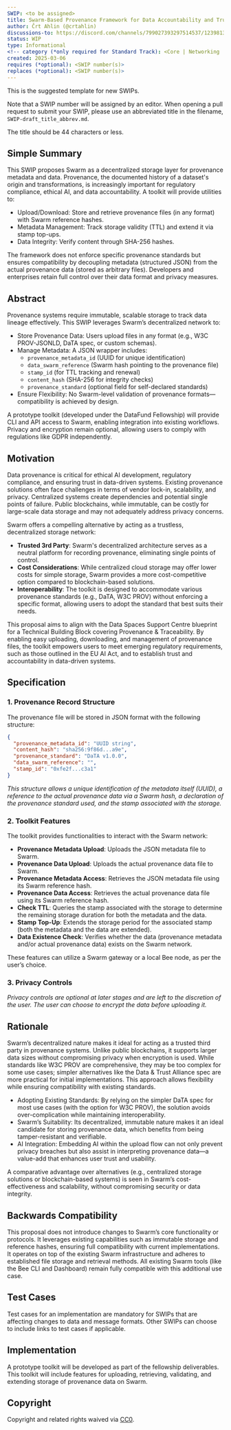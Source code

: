 ```yaml
---
SWIP: <to be assigned>
title: Swarm-Based Provenance Framework for Data Accountability and Trust
author: Črt Ahlin (@crtahlin)
discussions-to: https://discord.com/channels/799027393297514537/1239813439136993280
status: WIP
type: Informational
<!-- category (*only required for Standard Track): <Core | Networking | Interface | ERC> -->
created: 2025-03-06
requires (*optional): <SWIP number(s)>
replaces (*optional): <SWIP number(s)>
---
```


<!--You can leave these HTML comments in your merged SWIP and delete the visible duplicate text guides, they will not appear and may be helpful to refer to if you edit it again. This is the suggested template for new SWIPs. Note that a SWIP number will be assigned by an editor. When opening a pull request to submit your SWIP, please use an abbreviated title in the filename, `SWIP-draft_title_abbrev.md`. The title should be 44 characters or less.-->
This is the suggested template for new SWIPs.

Note that a SWIP number will be assigned by an editor. When opening a pull request to submit your SWIP, please use an abbreviated title in the filename, `SWIP-draft_title_abbrev.md`.

The title should be 44 characters or less.

## Simple Summary
<!--"If you can't explain it simply, you don't understand it well enough." Provide a simplified and layman-accessible explanation of the SWIP.-->

This SWIP proposes Swarm as a decentralized storage layer for provenance metadata and data. Provenance, the documented history of a dataset's origin and transformations, is increasingly important for regulatory compliance, ethical AI, and data accountability. A toolkit will provide utilities to:
- Upload/Download: Store and retrieve provenance files (in any format) with Swarm reference hashes.
- Metadata Management: Track storage validity (TTL) and extend it via stamp top-ups.
- Data Integrity: Verify content through SHA-256 hashes.

The framework does not enforce specific provenance standards but ensures compatibility by decoupling metadata (structured JSON) from the actual provenance data (stored as arbitrary files). Developers and enterprises retain full control over their data format and privacy measures.

## Abstract
<!--A short (~200 word) description of the technical issue being addressed.-->

Provenance systems require immutable, scalable storage to track data lineage effectively. This SWIP leverages Swarm’s decentralized network to:
- Store Provenance Data: Users upload files in any format (e.g., W3C PROV-JSONLD, DaTA spec, or custom schemas).
- Manage Metadata: A JSON wrapper includes:
  - `provenance_metadata_id` (UUID for unique identification)
  - `data_swarm_reference` (Swarm hash pointing to the provenance file)
  - `stamp_id` (for TTL tracking and renewal)
  - `content_hash` (SHA-256 for integrity checks)
  - `provenance_standard` (optional field for self-declared standards)
- Ensure Flexibility: No Swarm-level validation of provenance formats—compatibility is achieved by design.

A prototype toolkit (developed under the DataFund Fellowship) will provide CLI and API access to Swarm, enabling integration into existing workflows. Privacy and encryption remain optional, allowing users to comply with regulations like GDPR independently.



## Motivation
<!--The motivation is critical for SWIPs that want to change the Swarm protocol. It should clearly explain why the existing protocol specification is inadequate to address the problem that the SWIP solves. SWIP submissions without sufficient motivation may be rejected outright.-->
Data provenance is critical for ethical AI development, regulatory compliance, and ensuring trust in data-driven systems. Existing provenance solutions often face challenges in terms of vendor lock-in, scalability, and privacy. Centralized systems create dependencies and potential single points of failure. Public blockchains, while immutable, can be costly for large-scale data storage and may not adequately address privacy concerns.

Swarm offers a compelling alternative by acting as a trustless, decentralized storage network:

-   **Trusted 3rd Party**: Swarm's decentralized architecture serves as a neutral platform for recording provenance, eliminating single points of control.
-   **Cost Considerations**: While centralized cloud storage may offer lower costs for simple storage, Swarm provides a more cost-competitive option compared to blockchain-based solutions.
-   **Interoperability**: The toolkit is designed to accommodate various provenance standards (e.g., DaTA, W3C PROV) without enforcing a specific format, allowing users to adopt the standard that best suits their needs.

This proposal aims to align with the Data Spaces Support Centre blueprint for a Technical Building Block covering Provenance & Traceability. By enabling easy uploading, downloading, and management of provenance files, the toolkit empowers users to meet emerging regulatory requirements, such as those outlined in the EU AI Act, and to establish trust and accountability in data-driven systems.


## Specification
<!--The technical specification should describe the syntax and semantics of any new feature. The specification should be detailed enough to allow competing, interoperable implementations for the current Swarm platform and future client implementations.-->


### 1. Provenance Record Structure
The provenance file will be stored in JSON format with the following structure:

```json
{
  "provenance_metadata_id": "UUID string",
  "content_hash": "sha256:9f86d...a9e",
  "provenance_standard": "DaTA v1.0.0",
  "data_swarm_reference": "",
  "stamp_id": "0xfe2f...c3a1"
}
```

*This structure allows a unique identification of the metadata itself (UUID), a reference to the actual provenance data via a Swarm hash, a declaration of the provenance standard used, and the stamp associated with the storage.*

### 2. Toolkit Features
The toolkit provides functionalities to interact with the Swarm network:

- **Provenance Metadata Upload**: Uploads the JSON metadata file to Swarm.
- **Provenance Data Upload**: Uploads the actual provenance data file to Swarm.
- **Provenance Metadata Access**: Retrieves the JSON metadata file using its Swarm reference hash.
- **Provenance Data Access**: Retrieves the actual provenance data file using its Swarm reference hash.
- **Check TTL**: Queries the stamp associated with the storage to determine the remaining storage duration for both the metadata and the data.
- **Stamp Top-Up**: Extends the storage period for the associated stamp (both the metadata and the data are extended).
- **Data Existence Check**: Verifies whether the data (provenance metadata and/or actual provenance data) exists on the Swarm network.

These features can utilize a Swarm gateway or a local Bee node, as per the user’s choice.

### 3. Privacy Controls

*Privacy controls are optional at later stages and are left to the discretion of the user. The user can choose to encrypt the data before uploading it.*


## Rationale
<!--The rationale fleshes out the specification by describing what motivated the design and why particular design decisions were made. It should describe alternate designs that were considered and related work, e.g. how the feature is supported in other languages. The rationale may also provide evidence of consensus within the community, and should discuss important objections or concerns raised during discussion.-->
Swarm’s decentralized nature makes it ideal for acting as a trusted third party in provenance systems. Unlike public blockchains, it supports larger data sizes without compromising privacy when encryption is used. While standards like W3C PROV are comprehensive, they may be too complex for some use cases; simpler alternatives like the Data & Trust Alliance spec are more practical for initial implementations. This approach allows flexibility while ensuring compatibility with existing standards.

- Adopting Existing Standards: By relying on the simpler DaTA spec for most use cases (with the option for W3C PROV), the solution avoids over-complication while maintaining interoperability.
- Swarm’s Suitability: Its decentralized, immutable nature makes it an ideal candidate for storing provenance data, which benefits from being tamper-resistant and verifiable.
- AI Integration: Embedding AI within the upload flow can not only prevent privacy breaches but also assist in interpreting provenance data—a value-add that enhances user trust and usability.

A comparative advantage over alternatives (e.g., centralized storage solutions or blockchain-based systems) is seen in Swarm’s cost-effectiveness and scalability, without compromising security or data integrity.

## Backwards Compatibility
<!--All SWIPs that introduce backwards incompatibilities must include a section describing these incompatibilities and their severity. The SWIP must explain how the author proposes to deal with these incompatibilities. SWIP submissions without a sufficient backwards compatibility treatise may be rejected outright.-->
This proposal does not introduce changes to Swarm’s core functionality or protocols. It leverages existing capabilities such as immutable storage and reference hashes, ensuring full compatibility with current implementations.
It operates on top of the existing Swarm infrastructure and adheres to established file storage and retrieval methods. All existing Swarm tools (like the Bee CLI and Dashboard) remain fully compatible with this additional use case.


## Test Cases
<!--Test cases for an implementation are mandatory for SWIPs that are affecting changes to data and message formats. Other SWIPs can choose to include links to test cases if applicable.-->
Test cases for an implementation are mandatory for SWIPs that are affecting changes to data and message formats. Other SWIPs can choose to include links to test cases if applicable.

## Implementation
<!--The implementations must be completed before any SWIP is given status "Final", but it need not be completed before the SWIP is accepted. While there is merit to the approach of reaching consensus on the specification and rationale before writing code, the principle of "rough consensus and running code" is still useful when it comes to resolving many discussions of API details.-->
A prototype toolkit will be developed as part of the fellowship deliverables. This toolkit will include features for uploading, retrieving, validating, and extending storage of provenance data on Swarm.

## Copyright
Copyright and related rights waived via [CC0](https://creativecommons.org/publicdomain/zero/1.0/).
